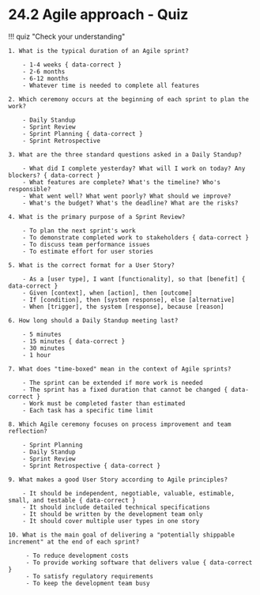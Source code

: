 # 24.2 Agile approach - Quiz

!!! quiz "Check your understanding"

    1. What is the typical duration of an Agile sprint?

        - 1-4 weeks { data-correct }
        - 2-6 months
        - 6-12 months
        - Whatever time is needed to complete all features

    2. Which ceremony occurs at the beginning of each sprint to plan the work?

        - Daily Standup
        - Sprint Review
        - Sprint Planning { data-correct }
        - Sprint Retrospective

    3. What are the three standard questions asked in a Daily Standup?

        - What did I complete yesterday? What will I work on today? Any blockers? { data-correct }
        - What features are complete? What's the timeline? Who's responsible?
        - What went well? What went poorly? What should we improve?
        - What's the budget? What's the deadline? What are the risks?

    4. What is the primary purpose of a Sprint Review?

        - To plan the next sprint's work
        - To demonstrate completed work to stakeholders { data-correct }
        - To discuss team performance issues
        - To estimate effort for user stories

    5. What is the correct format for a User Story?

        - As a [user type], I want [functionality], so that [benefit] { data-correct }
        - Given [context], when [action], then [outcome]
        - If [condition], then [system response], else [alternative]
        - When [trigger], the system [response], because [reason]

    6. How long should a Daily Standup meeting last?

        - 5 minutes
        - 15 minutes { data-correct }
        - 30 minutes
        - 1 hour

    7. What does "time-boxed" mean in the context of Agile sprints?

        - The sprint can be extended if more work is needed
        - The sprint has a fixed duration that cannot be changed { data-correct }
        - Work must be completed faster than estimated
        - Each task has a specific time limit

    8. Which Agile ceremony focuses on process improvement and team reflection?

        - Sprint Planning
        - Daily Standup
        - Sprint Review
        - Sprint Retrospective { data-correct }

    9. What makes a good User Story according to Agile principles?

        - It should be independent, negotiable, valuable, estimable, small, and testable { data-correct }
        - It should include detailed technical specifications
        - It should be written by the development team only
        - It should cover multiple user types in one story

    10. What is the main goal of delivering a "potentially shippable increment" at the end of each sprint?

         - To reduce development costs
         - To provide working software that delivers value { data-correct }
         - To satisfy regulatory requirements
         - To keep the development team busy